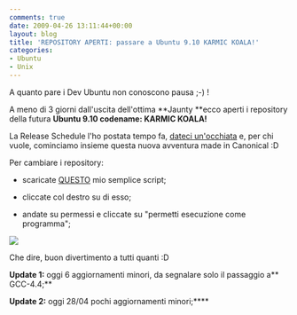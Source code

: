 ```yaml
---
comments: true
date: 2009-04-26 13:11:44+00:00
layout: blog
title: 'REPOSITORY APERTI: passare a Ubuntu 9.10 KARMIC KOALA!'
categories:
- Ubuntu
- Unix
---
```


A quanto pare i Dev Ubuntu non conoscono pausa ;-) !

A meno di 3 giorni dall'uscita dell'ottima **Jaunty **ecco aperti i repository della futura **Ubuntu 9.10 codename: KARMIC KOALA!**

La Release Schedule l'ho postata tempo fa, [dateci un'occhiata](http://polslinux.com/2009/03/04/release-schedule-ubuntu-910/) e, per chi vuole, cominciamo insieme questa nuova avventura made in Canonical :D

Per cambiare i repository:



	
  * scaricate [QUESTO](http://www.2shared.com/file/5502039/d1e5a2df/repo-karmic.html) mio semplice script;

	
  * cliccate col destro su di esso;

	
  * andate su permessi e cliccate su "permetti esecuzione come programma";




[![](http://www.allfreeportal.com/imghost/thumbs/307420Schermata.png)](http://www.allfreeportal.com/imghost/viewer.php?id=307420Schermata.png)




Che dire, buon divertimento a tutti quanti :D




**Update 1:** oggi 6 aggiornamenti minori, da segnalare solo il passaggio a** GCC-4.4;**




**Update 2:** oggi 28/04 pochi aggiornamenti minori;****
